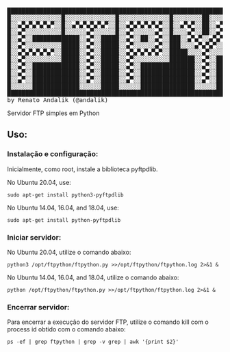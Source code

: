 <pre>
█████████████████████████████████████████████████████████████████████████████████████████████████████████████████████████████████████
█░░░░░░░░░░░░░░█░░░░░░░░░░░░░░█░░░░░░░░░░░░░░█░░░░░░░░██░░░░░░░░█░░░░░░░░░░░░░░█░░░░░░██░░░░░░█░░░░░░░░░░░░░░█░░░░░░██████████░░░░░░█
█░░▄▀▄▀▄▀▄▀▄▀░░█░░▄▀▄▀▄▀▄▀▄▀░░█░░▄▀▄▀▄▀▄▀▄▀░░█░░▄▀▄▀░░██░░▄▀▄▀░░█░░▄▀▄▀▄▀▄▀▄▀░░█░░▄▀░░██░░▄▀░░█░░▄▀▄▀▄▀▄▀▄▀░░█░░▄▀░░░░░░░░░░██░░▄▀░░█
█░░▄▀░░░░░░░░░░█░░░░░░▄▀░░░░░░█░░▄▀░░░░░░▄▀░░█░░░░▄▀░░██░░▄▀░░░░█░░░░░░▄▀░░░░░░█░░▄▀░░██░░▄▀░░█░░▄▀░░░░░░▄▀░░█░░▄▀▄▀▄▀▄▀▄▀░░██░░▄▀░░█
█░░▄▀░░█████████████░░▄▀░░█████░░▄▀░░██░░▄▀░░███░░▄▀▄▀░░▄▀▄▀░░███████░░▄▀░░█████░░▄▀░░██░░▄▀░░█░░▄▀░░██░░▄▀░░█░░▄▀░░░░░░▄▀░░██░░▄▀░░█
█░░▄▀░░░░░░░░░░█████░░▄▀░░█████░░▄▀░░░░░░▄▀░░███░░░░▄▀▄▀▄▀░░░░███████░░▄▀░░█████░░▄▀░░░░░░▄▀░░█░░▄▀░░██░░▄▀░░█░░▄▀░░██░░▄▀░░██░░▄▀░░█
█░░▄▀▄▀▄▀▄▀▄▀░░█████░░▄▀░░█████░░▄▀▄▀▄▀▄▀▄▀░░█████░░░░▄▀░░░░█████████░░▄▀░░█████░░▄▀▄▀▄▀▄▀▄▀░░█░░▄▀░░██░░▄▀░░█░░▄▀░░██░░▄▀░░██░░▄▀░░█
█░░▄▀░░░░░░░░░░█████░░▄▀░░█████░░▄▀░░░░░░░░░░███████░░▄▀░░███████████░░▄▀░░█████░░▄▀░░░░░░▄▀░░█░░▄▀░░██░░▄▀░░█░░▄▀░░██░░▄▀░░██░░▄▀░░█
█░░▄▀░░█████████████░░▄▀░░█████░░▄▀░░███████████████░░▄▀░░███████████░░▄▀░░█████░░▄▀░░██░░▄▀░░█░░▄▀░░██░░▄▀░░█░░▄▀░░██░░▄▀░░░░░░▄▀░░█
█░░▄▀░░█████████████░░▄▀░░█████░░▄▀░░███████████████░░▄▀░░███████████░░▄▀░░█████░░▄▀░░██░░▄▀░░█░░▄▀░░░░░░▄▀░░█░░▄▀░░██░░▄▀▄▀▄▀▄▀▄▀░░█
█░░▄▀░░█████████████░░▄▀░░█████░░▄▀░░███████████████░░▄▀░░███████████░░▄▀░░█████░░▄▀░░██░░▄▀░░█░░▄▀▄▀▄▀▄▀▄▀░░█░░▄▀░░██░░░░░░░░░░▄▀░░█
█░░░░░░█████████████░░░░░░█████░░░░░░███████████████░░░░░░███████████░░░░░░█████░░░░░░██░░░░░░█░░░░░░░░░░░░░░█░░░░░░██████████░░░░░░█
█████████████████████████████████████████████████████████████████████████████████████████████████████████████████████████████████████
by Renato Andalik (@andalik)
</pre>


Servidor FTP simples em Python

## Uso:

### Instalação e configuração:

Inicialmente, como root, instale a biblioteca pyftpdlib.

No Ubuntu 20.04, use:
````
sudo apt-get install python3-pyftpdlib
````

No Ubuntu 14.04, 16.04, and 18.04, use:
````
sudo apt-get install python-pyftpdlib
````

### Iniciar servidor:

No Ubuntu 20.04, utilize o comando abaixo:
````
python3 /opt/ftpython/ftpython.py >>/opt/ftpython/ftpython.log 2>&1 &
````

No Ubuntu 14.04, 16.04, and 18.04, utilize o comando abaixo:
````
python /opt/ftpython/ftpython.py >>/opt/ftpython/ftpython.log 2>&1 &
````

### Encerrar servidor:

Para encerrar a execução do servidor FTP, utilize o comando kill com o process id obtido com o comando abaixo:
````
ps -ef | grep ftpython | grep -v grep | awk '{print $2}'
````
